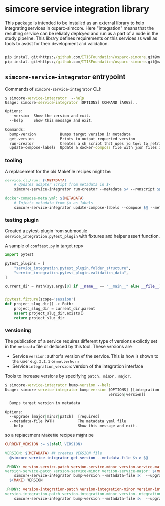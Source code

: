# simcore service integration library


This package is intended to be installed as an external library to help integrating services in osparc-simcore. Here "integration" means
that the resulting service can be reliably deployed and run as a part of a node in the study pipeline. This library defines requirements
on this services as well as tools to assist for their development and validation.


```cmd

pip install git+https://github.com/ITISFoundation/osparc-simcore.git@master#egg=simcore-models-library&subdirectory=packages/models-library
pip install git+https://github.com/ITISFoundation/osparc-simcore.git@master#egg=simcore-service-integration&subdirectory=packages/service-integration

```

## ``simcore-service-integrator`` entrypoint

Commands of ``simcore-service-integrator`` CLI:
```cmd
$ simcore-service-integrator  --help
Usage: simcore-service-integrator [OPTIONS] COMMAND [ARGS]...

Options:
  --version  Show the version and exit.
  --help     Show this message and exit.

Commands:
  bump-version           Bumps target version in metadata
  get-version            Prints to output requested version
  run-creator            Creates a sh script that uses jq tool to retrieve...
  update-compose-labels  Update a docker-compose file with json files in a...
```


### tooling


A replacement for the old Makefile recipes might be:

```Makefile
service.cli/run: $(METADATA)
	# Updates adapter script from metadata in $<
	simcore-service-integrator run-creator --metadata $< --runscript $@

docker-compose-meta.yml: $(METADATA)
	# Injects metadata from $< as labels
	simcore-service-integrator update-compose-labels --compose $@ --metadata $<

```
### testing plugin

Created a pytest-plugin from submodule ``service_integration.pytest_plugin`` with fixtures and helper assert function.

A sample of ``conftest.py`` in target repo

```python
import pytest

pytest_plugins = [
    "service_integration.pytest_plugin.folder_structure",
    "service_integration.pytest_plugin.validation_data",
]

current_dir = Path(sys.argv[0] if __name__ == "__main__" else __file__).resolve().parent


@pytest.fixture(scope='session')
def project_slug_dir() -> Path:
    project_slug_dir = current_dir.parent
    assert project_slug_dir.exists()
    return project_slug_dir

```

### versioning

The publication of a service requires different type of versions explictly set in the ``metadata`` file or deduced by this tool. These versions are

- Service ``version``: author's version of the service. This is how is shown to the user e.g. ``3.2.1`` or ``matterhorn``
- Service ``integration_version``: version of the integration interface

<!--
TODO: define table with released protocols and compatible libraries (e.g. simcore-sdk version number or commits). Every time there is a new integration interface, it should be dumped!

TODO:
- Service ``semantic_version``: Release version following [semantic-versioning]. This help sorting, determine backwards compatibility and release type. Can be used in the meantime to support deployed system. If not specified, it defaults to ``semantic_version==version``.
- Service ``integration_library_version``: Corresponds to the ``service_integration.__version__`` used in the integration workflow. If not specified, it defaults to the installed

-->

Tools to increase versions by specifying ``patch, minor, major``.
```cmd
$ simcore-service-integrator bump-version --help
Usage: simcore-service-integrator bump-version [OPTIONS] [[integration-
                                               version|version]]

  Bumps target version in metadata

Options:
  --upgrade [major|minor|patch]  [required]
  --metadata-file PATH           The metadata yaml file
  --help                         Show this message and exit.
```

so a replacement Makefile recipes might be

```Makefile
CURRENT_VERSION := $(shell VERSION)

VERSION: $(METADATA) ## creates VERSION file
  @simcore-service-integrator get-version --metadata-file $< > $@

.PHONY: version-service-patch version-service-minor version-service-major
version-service-patch version-service-minor version-service-major: $(METADATA) ## kernel/service versioning as patch
	simcore-service-integrator bump-version --metadata-file $<  --upgrade $(subst version-service-,,$@)
  $(MAKE) VERSION

.PHONY: version-integration-patch version-integration-minor version-integration-major
version-integration-patch version-integration-minor version-integration-major: $(METADATA) ## integration versioning as patch (bug fixes not affecting API/handling), minor/major (backwards-compatible/INcompatible API changes)
	simcore-service-integrator bump-version --metadata-file $<  --upgrade $(subst version-integration-,,$@) integration-version

```



<!-- General links below-->

[human-readable-changelog]:https://keepachangelog.com/en/1.0.0/
[semantic-versioning]:https://semver.org/
